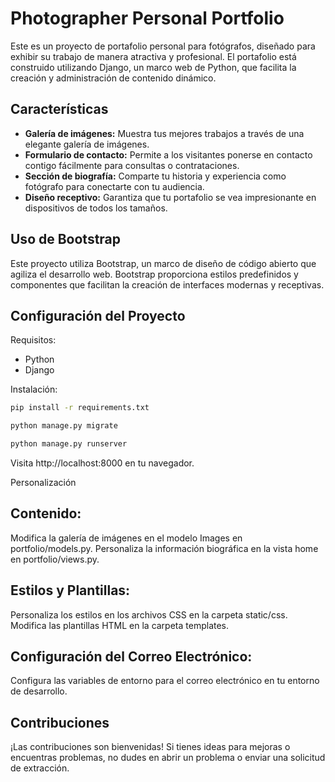 # Photographer Personal Portfolio

Este es un proyecto de portafolio personal para fotógrafos, diseñado para exhibir su trabajo de manera atractiva y profesional. El portafolio está construido utilizando Django, un marco web de Python, que facilita la creación y administración de contenido dinámico.

## Características

- **Galería de imágenes:** Muestra tus mejores trabajos a través de una elegante galería de imágenes.
- **Formulario de contacto:** Permite a los visitantes ponerse en contacto contigo fácilmente para consultas o contrataciones.
- **Sección de biografía:** Comparte tu historia y experiencia como fotógrafo para conectarte con tu audiencia.
- **Diseño receptivo:** Garantiza que tu portafolio se vea impresionante en dispositivos de todos los tamaños.

## Uso de Bootstrap

Este proyecto utiliza Bootstrap, un marco de diseño de código abierto que agiliza el desarrollo web. Bootstrap proporciona estilos predefinidos y componentes que facilitan la creación de interfaces modernas y receptivas.

## Configuración del Proyecto

Requisitos:

- Python
- Django

Instalación:

```bash
pip install -r requirements.txt
```

```bash
python manage.py migrate
```

```bash
python manage.py runserver
```

Visita http://localhost:8000 en tu navegador.

Personalización

## Contenido:
Modifica la galería de imágenes en el modelo Images en portfolio/models.py.
Personaliza la información biográfica en la vista home en portfolio/views.py.

## Estilos y Plantillas:
Personaliza los estilos en los archivos CSS en la carpeta static/css.
Modifica las plantillas HTML en la carpeta templates.

## Configuración del Correo Electrónico:
Configura las variables de entorno para el correo electrónico en tu entorno de desarrollo.

## Contribuciones
¡Las contribuciones son bienvenidas! Si tienes ideas para mejoras o encuentras problemas, no dudes en abrir un problema o enviar una solicitud de extracción.

